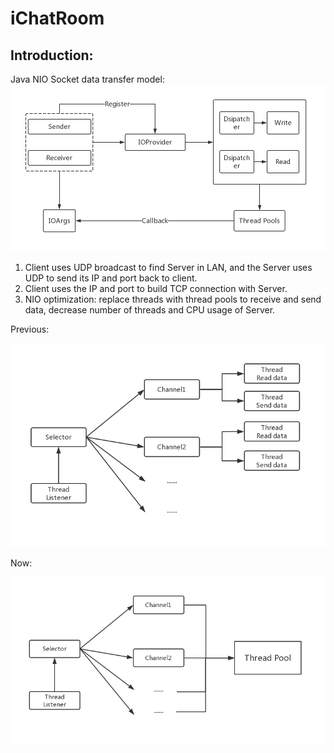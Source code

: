 # iChatRoom

## Introduction:

Java NIO Socket data transfer model:
![Data transfer model](https://github.com/ZihaoTao/iChatRoom/blob/master/Diagram.jpg)

1. Client uses UDP broadcast to find Server in LAN, and the Server uses UDP to send its 
IP and port back to client.
2. Client uses the IP and port to build TCP connection with Server.
3. NIO optimization: replace threads with thread pools to receive and send data, decrease
number of threads and CPU usage of Server. 


Previous: 

![previous](https://github.com/ZihaoTao/iChatRoom/blob/master/previous.jpg) 

Now: 

![now](https://github.com/ZihaoTao/iChatRoom/blob/master/now.jpg) 

